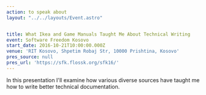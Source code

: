 ```yaml
---
action: to speak about
layout: "../../layouts/Event.astro"


title: What Ikea and Game Manuals Taught Me About Technical Writing
event: Software Freedom Kosovo
start_date: 2016-10-21T10:00:00.000Z
venue: 'RIT Kosovo, Shpetim Robaj Str, 10000 Prishtina, Kosovo'
pres_source: null
pres_url: 'https://sfk.flossk.org/sfk16/'
---
```


In this presentation I'll examine how various diverse sources have taught me how to write better technical documentation.
